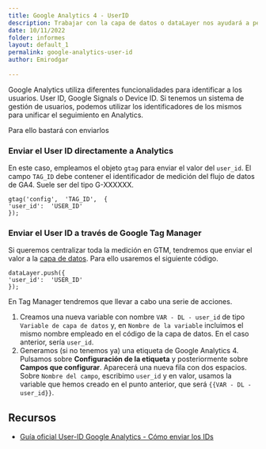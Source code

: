 ```yaml
---
title: Google Analytics 4 - UserID
description: Trabajar con la capa de datos o dataLayer nos ayudará a personalizar y potenciar nuestras implementaciones de analítica web
date: 10/11/2022
folder: informes
layout: default_1
permalink: google-analytics-user-id
author: Emirodgar
  
---
```


Google Analytics utiliza diferentes funcionalidades para identificar a los usuarios. User ID, Google Signals o Device ID. Si tenemos un sistema de gestión de usuarios, podemos utilizar los identificadores de los mismos para unificar el seguimiento en Analytics.

Para ello bastará con enviarlos 

### Enviar el User ID directamente a Analytics

En este caso, empleamos el objeto `gtag` para enviar el valor del `user_id`. El campo `TAG_ID` debe contener el identificador de medición del flujo de datos de GA4. Suele ser del tipo G-XXXXXX.

    gtag('config',  'TAG_ID',  {  
    'user_id':  'USER_ID'  
    }); 

### Enviar el User ID a través de Google Tag Manager

Si queremos centralizar toda la medición en GTM, tendremos que enviar el valor a la [capa de datos](https://chuletaseo.com/google-analytics-datalayer). Para ello usaremos el siguiente código.

    dataLayer.push({  
    'user_id':  'USER_ID'  
    });

En Tag Manager tendremos que llevar a cabo una serie de acciones.

 1. Creamos una nueva variable con nombre `VAR - DL - user_id` de tipo `Variable de capa de datos` y, en `Nombre de la variable` incluimos el mismo nombre empleado en el código de la capa de datos. En el caso anterior, sería `user_id`. 
 2. Generamos (si no tenemos ya) una etiqueta de Google Analytics 4.  Pulsamos sobre **Configuración de la etiqueta** y posteriormente  sobre **Campos que configurar**. Aparecerá una nueva fila con dos espacios. Sobre `Nombre del campo`, escribimo `user_id` y en valor, usamos la variable que hemos creado en el punto anterior, que será `{{VAR - DL - user_id}}`.

## Recursos

- [Guía oficial User-ID Google Analytics - Cómo enviar los IDs](https://developers.google.com/analytics/devguides/collection/ga4/user-id?platform=websites&hl=es)

<!--stackedit_data:
eyJoaXN0b3J5IjpbMTA4NzA5OTM2MywtOTQ1NTE5NTE0XX0=
-->